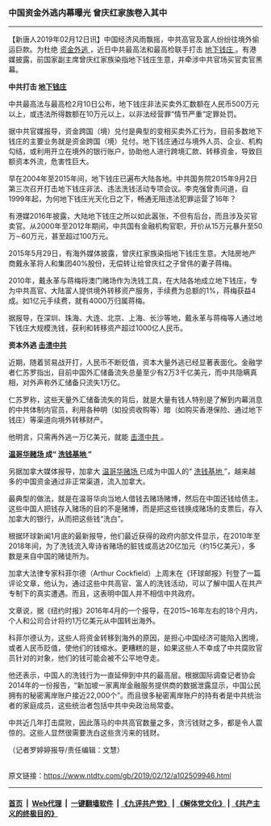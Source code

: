 ### 中国资金外逃内幕曝光 曾庆红家族卷入其中
------------------------

<div class="post_content">
 <p>
  【新唐人2019年02月12日讯】中国经济风雨飘摇，中共高官及富人纷纷往境外偷运巨款。为杜绝
  <a href="https://www.ntdtv.com/gb/资金外逃.htm">
   资金外逃
  </a>
  ，近日中共最高法和最高检联手打击
  <a href="https://www.ntdtv.com/gb/地下钱庄.htm">
   地下钱庄
  </a>
  。有港媒披露，前国家副主席曾庆红家族染指地下钱庄生意，并牵涉中共官场买官卖官黑幕。
 </p>
 <p>
  <strong>
   中共打击
   <a href="https://www.ntdtv.com/gb/地下钱庄.htm">
    地下钱庄
   </a>
  </strong>
 </p>
 <p>
  中共最高法与最高检2月10日公布，地下钱庄非法买卖外汇数额在人民币500万元以上，或违法所得数额在10万元以上，以非法经营罪“情节严重”定罪处罚。
 </p>
 <p>
  据中共官媒报导，资金跨国（境）兑付是典型的变相买卖外汇行为，目前多数地下钱庄的主要业务就是资金跨国（境）兑付。地下钱庄通过与境外人员、企业、机构勾结，或利用开立在境外的银行账户，协助他人进行跨境汇款、转移资金，导致巨额资本外流，危害性巨大。
 </p>
 <p>
  早在2004年至2015年间，地下钱庄已遍布大陆各地。中共国务院2015年9月2日第三次召开打击地下钱庄非法、违法洗钱活动专项会议。李克强曾责问道，自1999年起，为何地下钱庄光天化日之下，畅通无阻违法犯罪运营了16年？
 </p>
 <p>
  有港媒2016年披露，大陆地下钱庄之所以如此嚣张，不但有后台，而且涉及买官卖官。从2000年至2012年期间，中共国有金融机构官职，开价从15万元暴升至50万∼60万元，甚至超过100万元。
 </p>
 <p>
  2015年5月29日，有海外媒体披露，曾庆红家族染指地下钱庄生意。大陆房地产商戴永革将人和集团40%股份，无偿转让给曾庆红之子曾伟的妻子蒋梅。
 </p>
 <p>
  2010年，戴永革与蒋梅将澳门赌场作为洗钱工具，在大陆各地成立地下钱庄，专为中共高官、大陆富人提供境外转移资产服务，手续费为总额的1%，蒋梅获益4成。如1亿元手续费，就有4000万归属蒋梅。
 </p>
 <p>
  据报导，在深圳、珠海、大连、北京、上海、长沙等地，戴永革与蒋梅等人通过地下钱庄大规模洗钱，获利和转移资产超过1000亿人民币。
 </p>
 <p>
  <strong>
   资本外逃
   <a href="https://www.ntdtv.com/gb/击溃中共.htm">
    击溃中共
   </a>
  </strong>
 </p>
 <p>
  近期，随着贸易战开打，人民币不断贬值，资本大量外逃已经显著表面化。金融学者仁苏罗指出，目前中国外汇储备流失总量至少有2万3千亿美元，而中共隐瞒真相，对外声称外汇储备只流失1万亿。
 </p>
 <p>
  仁苏罗称，这些天量外汇储备流失的背后，就是大量有钱人特别是了解到内幕消息的中共体制内官员，利用各种明（如投资收购等）暗（如购买香港保险、通过地下钱庄）等渠道向境外转移财产。
 </p>
 <p>
  他明言，只需再外逃一万亿美元，就能
  <a href="https://www.ntdtv.com/gb/击溃中共.htm">
   击溃中共
  </a>
  。
 </p>
 <p>
  <strong>
   <a href="https://www.ntdtv.com/gb/温哥华赌场.htm">
    温哥华赌场
   </a>
   成“
   <a href="https://www.ntdtv.com/gb/洗钱基地.htm">
    洗钱基地
   </a>
   ”
  </strong>
 </p>
 <p>
  另据加拿大媒体报导，加拿大
  <a href="https://www.ntdtv.com/gb/温哥华赌场.htm">
   温哥华赌场
  </a>
  已成为中国人的“
  <a href="https://www.ntdtv.com/gb/洗钱基地.htm">
   洗钱基地
  </a>
  ”，越来越多的中国资金通过非正常渠道，流入加拿大。
 </p>
 <p>
  最典型的做法，就是在温哥华向当地人借钱去赌场赌博，然后在中国还钱给债主。这些中国人把钱存入赌场的目的不是赌博，而是把这些钱换成赌场的支票后，存入加拿大的银行，从而把这些钱“洗白”。
 </p>
 <p>
  根据环球新闻1月底的最新报导，他们最近获得的政府内部文件显示，在2010年至2018年间，为了洗钱流入卑诗省赌场的脏钱或高达20亿加元（约15亿美元），多数是来自中国的赌徒所为。
 </p>
 <p>
  加拿大法律专家科菲尔德（Arthur Cockfield）上周末在《环球邮报》刊登了一篇评论文章，他认为，通过这些中共高官、富人的洗钱活动，可以了解中国人在共产专制下的真实遭遇。而且，这表明中国人并不相信中共政府。
 </p>
 <p>
  文章说，据《纽约时报》2016年4月的一个报导，在2015~16年左右的18个月内，个人和公司合计将约1万亿美元从中国转出海外。
 </p>
 <p>
  科菲尔德认为，这些人将资金转移到海外的原因，是担心中国经济可能陷入困境，或者人民币贬值，使他们的钱缩水。更糟糕的是，如果这些人不幸成了中共腐败官员针对的对象，他们的钱可能会被不公平地夺走。
 </p>
 <p>
  他还表示，中国人的洗钱行为一直延伸到中共的最高层。根据国际调查记者协会2014年的一份报告，“新加坡一家离岸金融服务提供商的数据泄露显示，中国公民拥有的秘密离岸账户接近22,000个”。而且很多秘密离岸账户的持有者是中共统治者的家庭成员，这些统治者包括中共中央政治局常委。
 </p>
 <p>
  中共近几年打击腐败，因此落马的中共高官数量之多，贪污钱财之多，都是令人震惊的。这些人显然很需要洗白这些贪污来的钱财。
 </p>
 <p>
  （记者罗婷婷报导/责任编辑：文慧）
 </p>
 <div class="single_ad">
 </div>
</div>

<br/>原文链接：https://www.ntdtv.com/gb/2019/02/12/a102509946.html


------------------------
#### [首页](https://github.com/gfw-breaker/banned-news/blob/master/README.md) &nbsp;|&nbsp; [Web代理](https://github.com/labour-camp/helloworld) &nbsp;|&nbsp; [一键翻墙软件](https://github.com/gfw-breaker/nogfw/blob/master/README.md) &nbsp;| [《九评共产党》](https://github.com/gfw-breaker/9ping.md/blob/master/README.md#九评之一评共产党是什么) | [《解体党文化》](https://github.com/gfw-breaker/jtdwh.md/blob/master/README.md) | [《共产主义的终极目的》](https://github.com/gfw-breaker/gczydzjmd.md/blob/master/README.md)

